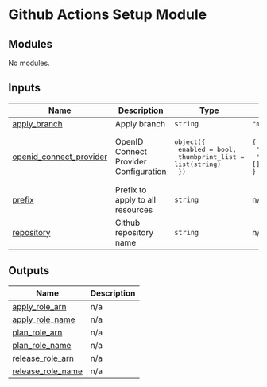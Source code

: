 # Github Actions Setup Module

<!-- BEGIN_TF_DOCS -->
## Modules

No modules.

## Inputs

| Name | Description | Type | Default | Required |
|------|-------------|------|---------|:--------:|
| <a name="input_apply_branch"></a> [apply\_branch](#input\_apply\_branch) | Apply branch | `string` | `"main"` | no |
| <a name="input_openid_connect_provider"></a> [openid\_connect\_provider](#input\_openid\_connect\_provider) | OpenID Connect Provider Configuration | <pre>object({<br>    enabled         = bool,<br>    thumbprint_list = list(string)<br>  })</pre> | <pre>{<br>  "enabled": false,<br>  "thumbprint_list": []<br>}</pre> | no |
| <a name="input_prefix"></a> [prefix](#input\_prefix) | Prefix to apply to all resources | `string` | n/a | yes |
| <a name="input_repository"></a> [repository](#input\_repository) | Github repository name | `string` | n/a | yes |

## Outputs

| Name | Description |
|------|-------------|
| <a name="output_apply_role_arn"></a> [apply\_role\_arn](#output\_apply\_role\_arn) | n/a |
| <a name="output_apply_role_name"></a> [apply\_role\_name](#output\_apply\_role\_name) | n/a |
| <a name="output_plan_role_arn"></a> [plan\_role\_arn](#output\_plan\_role\_arn) | n/a |
| <a name="output_plan_role_name"></a> [plan\_role\_name](#output\_plan\_role\_name) | n/a |
| <a name="output_release_role_arn"></a> [release\_role\_arn](#output\_release\_role\_arn) | n/a |
| <a name="output_release_role_name"></a> [release\_role\_name](#output\_release\_role\_name) | n/a |
<!-- END_TF_DOCS -->
